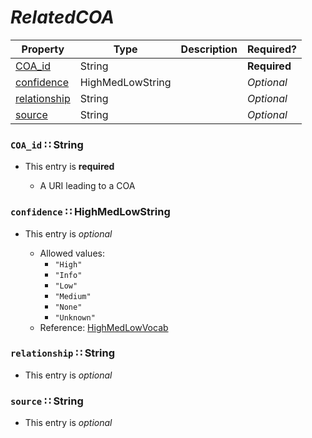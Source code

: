 <a id="map3"></a>
# *RelatedCOA*

| Property | Type | Description | Required? |
| -------- | ---- | ----------- | --------- |
|[COA_id](#coa_id-string)|String| |**Required**|
|[confidence](#confidence-highmedlowstring)|HighMedLowString| |_Optional_|
|[relationship](#relationship-string)|String| |_Optional_|
|[source](#source-string)|String| |_Optional_|


<a id="coa_id-string"></a>
### `COA_id` ∷ String

* This entry is **required**


  * A URI leading to a COA

<a id="confidence-highmedlowstring"></a>
### `confidence` ∷ HighMedLowString

* This entry is _optional_


  * Allowed values:
    * `"High"`
    * `"Info"`
    * `"Low"`
    * `"Medium"`
    * `"None"`
    * `"Unknown"`
  * Reference: [HighMedLowVocab](http://stixproject.github.io/data-model/1.2/stixVocabs/HighMediumLowVocab-1.0/)


<a id="relationship-string"></a>
### `relationship` ∷ String

* This entry is _optional_



<a id="source-string"></a>
### `source` ∷ String

* This entry is _optional_


